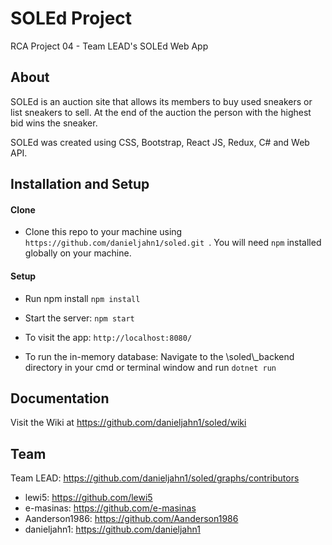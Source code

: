 # SOLEd Project
RCA Project 04 - Team LEAD's SOLEd Web App

## About
SOLEd is an auction site that allows its members to buy used sneakers or list sneakers to sell. At the end of the auction the person with the highest bid wins the sneaker.

SOLEd was created using CSS, Bootstrap, React JS, Redux, C# and Web API.


## Installation and Setup

#### Clone
* Clone this repo to your machine using ``` https://github.com/danieljahn1/soled.git  ```. You will need ``` npm ``` installed globally on your machine.

#### Setup
* Run npm install ``` npm install ```

* Start the server:  ``` npm start ```

* To visit the app:  ``` http://localhost:8080/ ```

* To run the in-memory database: Navigate to the \soled\\_backend directory in your cmd or terminal window and run ``` dotnet run ```


## Documentation

Visit the Wiki at https://github.com/danieljahn1/soled/wiki


## Team
Team LEAD: https://github.com/danieljahn1/soled/graphs/contributors
* lewi5: https://github.com/lewi5
* e-masinas: https://github.com/e-masinas
* Aanderson1986: https://github.com/Aanderson1986
* danieljahn1: https://github.com/danieljahn1
